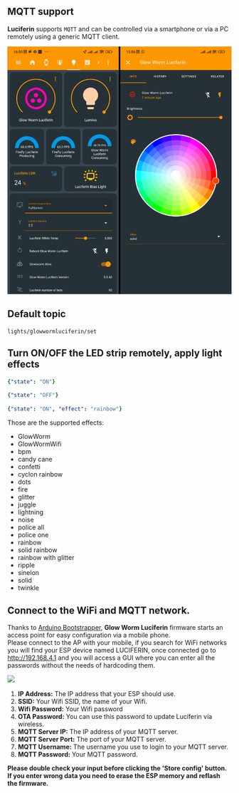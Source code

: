 ## MQTT support  

**Luciferin** supports `MQTT` and can be controlled via a smartphone or via a PC remotely using a generic MQTT client.

![SCREENSHOT](https://github.com/sblantipodi/glow_worm_luciferin/blob/master/assets/img/HA_mobile_client_screenshot.jpg)

## Default topic
```
lights/glowwormluciferin/set
```

## Turn ON/OFF the LED strip remotely, apply light effects  

```yaml
{"state": "ON"}
```
```yaml
{"state": "OFF"}
```
```yaml
{"state": "ON", "effect": "rainbow"}
```

Those are the supported effects:
- GlowWorm
- GlowWormWifi
- bpm
- candy cane
- confetti
- cyclon rainbow
- dots
- fire
- glitter
- juggle
- lightning
- noise
- police all
- police one
- rainbow
- solid rainbow
- rainbow with glitter
- ripple
- sinelon
- solid
- twinkle


## Connect to the WiFi and MQTT network.
Thanks to [Arduino Bootstrapper](https://github.com/sblantipodi/arduino_bootstrapper), **Glow Worm Luciferin** firmware starts an access point for easy configuration via a mobile phone.  
Please connect to the AP with your mobile, if you search for WiFi networks you will find your ESP device named LUCIFERIN, once connected go to http://192.168.4.1 and you will access a GUI where you can enter all the passwords without the needs of hardcoding them.
 
<p align="left">
  <img width="450" src="https://raw.githubusercontent.com/sblantipodi/glow_worm_luciferin/master/data/img/luciferin_access_point.jpg">
</p>

1) **IP Address:** The IP address that your ESP should use.
2) **SSID:** Your Wifi SSID, the name of your Wifi.
3) **Wifi Password:** Your Wifi password
4) **OTA Password:** You can use this password to update Luciferin via wireless.
5) **MQTT Server IP:** The IP address of your MQTT server.
6) **MQTT Server Port:** The port of your MQTT server. 
7) **MQTT Username:** The username you use to login to your MQTT server.
8) **MQTT Password:** Your MQTT password.  
  
**Please double check your input before clicking the 'Store config' button. If you enter wrong data you need to erase the ESP memory and reflash the firmware.**